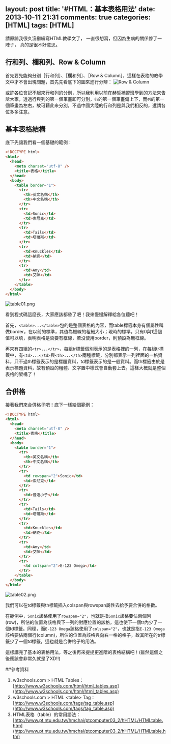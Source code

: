 layout: post
title: '#HTML：基本表格用法'
date: 2013-10-11 21:31
comments: true
categories: [HTML]
tags: [HTML]
---
請原諒我很久沒繼續寫HTML教學文了，
一直很想寫，但因為生病的關係停了一陣子，
真的是很不好意思。

## 行和列、欄和列、Row & Column
首先要先能夠分別［行和列］、［欄和列］、［Row & Column］，這樣在表格的教學文中才不會出現問題，首先先看底下的圖來進行分辨：
![Row & Column](http://user-image.logdown.io/user/412/blog/412/post/146487/hrFU4NcsTd2XnSS7psvg_slide-22-638.jpg)

或許各位會記不起來行和列的分別，所以我利用以前在赫哲補習班學到的方法來告訴大家，透過行與列的第一個筆畫即可分別，`行`的第一個筆畫偏上下，而`列`的第一個筆畫為左右，故可藉此來分別，不過中國大陸的行和列是與我們相反的，還請各位多多注意。

## 基本表格結構
底下先讓我們看一個基礎的範例：
```html BasicTableExample.html
<!DOCTYPE html>
<html>
  <head>
    <meta charset="utf-8" />
    <title>表格</title>
  </head>
  <body>
    <table border="1">
      <tr>
        <th>英文名稱</th>
        <th>中文名稱</th>
      </tr>
      <tr>
        <td>Sonic</td>
        <td>索尼克</td>
      </tr>
      <tr>
        <td>Tails</td>
        <td>塔爾斯</td>
      </tr>
      <tr>
        <td>Knuckles</td>
        <td>納克</td>
      </tr>
      <tr>
        <td>Amy</td>
        <td>艾咪</td>
      </tr>
    </table>
  </body>
</html>
```
![table01.png](http://user-image.logdown.io/user/412/blog/412/post/146487/sN65znISLmbf66BEF316_table01.png)

看到程式碼這麼長，大家應該都昏了吧！我來慢慢解釋給各位聽吧！

首先，`<table>...</table>`包的是整個表格的內容，而table標籤本身有個屬性叫做border，在以前的標準，其值為框線的粗細大小；現時的標準，只有0與1這個值可以填，表明表格是否要有框線，若沒使用border，則預設為無框線。

再來有四組的`<tr>...</tr>`，每組tr標籤個別表示的是表格裡的一列，在每組tr標籤中，有`<td>...</td>`與`<th>...</th>`兩種標籤，分別都表示一列裡面的一格資料，只不過th標籤表示的是標題資料，td標籤表示的是一般資料。而th標籤由於是表示標題資料，故有預設的粗體、文字置中樣式會自動套上去。這樣大概就是整個表格的架構了！

## 合併格
接著我們來合併格子吧！底下一樣給個範例：
```html BasicTableExample.html
<!DOCTYPE html>
<html>
  <head>
    <meta charset="utf-8" />
    <title>表格</title>
  </head>
  <body>
    <table border="1">
      <tr>
        <th>英文名稱</th>
        <th>中文名稱</th>
      </tr>
      <tr>
        <td rowspan="2">Sonic</td>
        <td>索尼克</td>
      </tr>
      <tr>
        <td>音速小子</td>
      </tr>
      <tr>
        <td>Tails</td>
        <td>塔爾斯</td>
      </tr>
      <tr>
        <td>Knuckles</td>
        <td>納克</td>
      </tr>
      <tr>
        <td>Amy</td>
        <td>艾咪</td>
      </tr>
      <tr>
        <td colspan="2">E-123 Omega</td>
      </tr>
    </table>
  </body>
</html>
```
![table02.png](http://user-image.logdown.io/user/412/blog/412/post/146487/qpjHGljxQUG6VIBU03Hw_table02.png)

我們可以在td標籤與th標籤插入colspan與rowspan屬性去給予要合併的格數。

在範例中，`Sonic`該格使用了`rowspan="2"`，也就是指`Sonic`該格要佔兩個列(row)，所佔的位置為該格與下一列的對應位置的該格，這也使下一個tr內少了一個td標籤。同理，而`E-123 Omega`該格使用了`colspan="2"`，也就是指`E-123 Omega`該格要佔兩個行(column)，所佔的位置為該格與向右一格的格子，故其所在的tr標籤少了一個td標籤，這也就是合併格子的用法。

這樣講完了基本的表格用法，等之後再來提提更進階的表格結構吧！(雖然這個之後應該會非常久就是了XD!!)

##參考資料
1. w3schools.com &gt; HTML Tables：[http://www.w3schools.com/html/html_tables.asp](http://www.w3schools.com/html/html_tables.asp)
2. w3schools.com &gt; HTML &lt;table&gt; Tag：[http://www.w3schools.com/tags/tag_table.asp](http://www.w3schools.com/tags/tag_table.asp)
3. HTML表格（table）的常用語法：[http://www.pt.ntu.edu.tw/hmchai/ptcomputer03_2/hHTML/HTMLtable.htm](http://www.pt.ntu.edu.tw/hmchai/ptcomputer03_2/hHTML/HTMLtable.htm)